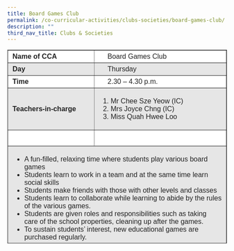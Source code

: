 ```yaml
---
title: Board Games Club
permalink: /co-curricular-activities/clubs-societies/board-games-club/
description: ""
third_nav_title: Clubs & Societies
---
```

<table border="1" style="box-sizing: inherit; border-collapse: collapse; border-spacing: 0px; max-width: 100%; color: rgb(34, 34, 34); font-family: &quot;Source Sans Pro&quot;, sans-serif; font-size: 16px; font-style: normal; font-variant-ligatures: normal; font-variant-caps: normal; font-weight: 400; letter-spacing: normal; orphans: 2; text-align: start; text-transform: none; white-space: normal; widows: 2; word-spacing: 0px; -webkit-text-stroke-width: 0px; background-color: rgb(255, 255, 255); text-decoration-thickness: initial; text-decoration-style: initial; text-decoration-color: initial; height: 445px; width: 785.388px;"><tbody style="box-sizing: inherit;"><tr style="box-sizing: inherit; background: rgb(255, 255, 255); height: 24px;"><td style="box-sizing: inherit; padding: 5px 10px; width: 296.725px; height: 24px;"><strong style="box-sizing: inherit; font-weight: 700;">Name of CCA</strong></td><td style="box-sizing: inherit; padding: 5px 10px 5px 30px; width: 487.663px; height: 24px;">Board Games Club</td></tr><tr style="box-sizing: inherit; background: rgb(230, 230, 230);"><td style="box-sizing: inherit; padding: 5px 10px; width: 296.725px;"><strong style="box-sizing: inherit; font-weight: 700;">Day</strong></td><td style="box-sizing: inherit; padding: 5px 10px 5px 30px; width: 487.663px;">Thursday</td></tr><tr style="box-sizing: inherit; background: rgb(255, 255, 255); height: 24px;"><td style="box-sizing: inherit; padding: 5px 10px; width: 296.725px; height: 24px;"><strong style="box-sizing: inherit; font-weight: 700;">Time</strong></td><td style="box-sizing: inherit; padding: 5px 10px 5px 30px; width: 487.663px; height: 24px;">2.30 – 4.30 p.m.</td></tr><tr style="box-sizing: inherit; background: rgb(230, 230, 230); height: 77px;"><td style="box-sizing: inherit; padding: 5px 10px; width: 296.725px; height: 77px;"><strong style="box-sizing: inherit; font-weight: 700;">Teachers-in-charge</strong></td><td style="box-sizing: inherit; padding: 5px 10px; width: 487.663px; height: 77px;"><ol style="box-sizing: inherit;"><li style="box-sizing: inherit;">Mr Chee Sze Yeow (IC)</li><li style="box-sizing: inherit;">Mrs Joyce Chng (IC)</li><li style="box-sizing: inherit;">Miss Quah Hwee Loo</li></ol></td></tr><tr style="box-sizing: inherit; background: rgb(255, 255, 255); height: 37px;"><td style="box-sizing: inherit; padding: 5px 10px; width: 296.725px; height: 37px;"></td><td style="box-sizing: inherit; padding: 5px 10px; width: 487.663px; height: 37px;"></td></tr><tr style="box-sizing: inherit; background: rgb(230, 230, 230); height: 195px;"><td colspan="2" style="box-sizing: inherit; padding: 5px 10px; width: 784.388px; height: 195px;"><ul style="box-sizing: inherit;"><li style="box-sizing: inherit;">A fun-filled, relaxing time where students play various board games</li><li style="box-sizing: inherit;">Students learn to work in a team and at the same time learn social skills</li><li style="box-sizing: inherit;">Students make friends with those with other levels and classes</li><li style="box-sizing: inherit;">Students learn to collaborate while learning to abide by the rules of the various games.</li><li style="box-sizing: inherit;">Students are given roles and responsibilities such as taking care of the school properties, cleaning up after the games.</li><li style="box-sizing: inherit;">To sustain students’ interest, new educational games are purchased regularly.</li></ul></td></tr></tbody></table>